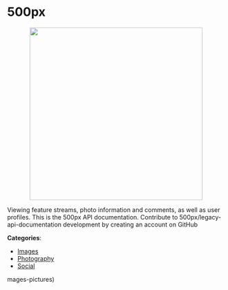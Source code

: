 # 500px
<p align="center">
    <img width="400" src="https://raw.githubusercontent.com/apis-list/apis-list/apis/500px/logo_256x256.png" />
</p>

Viewing feature streams, photo information and comments, as well as user profiles. This is the 500px API documentation. Contribute to 500px/legacy-api-documentation development by creating an account on GitHub



**Categories**:
- [Images](https://github.com/apis-list/apis-list#images)
- [Photography](https://github.com/apis-list/apis-list#photography)
- [Social](https://github.com/apis-list/apis-list#social)



mages-pictures)






